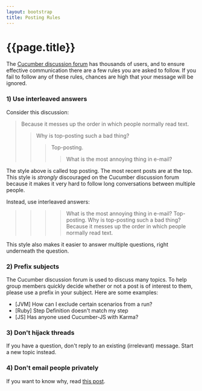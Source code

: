 ```yaml
---
layout: bootstrap
title: Posting Rules
---
```

# {{page.title}}

The [Cucumber discussion forum](groups.google.com/group/cukes) has thousands of users, and to ensure
effective communication there are a few rules you are asked to follow. If you fail to follow any of
these rules, chances are high that your message will be ignored.

### 1) Use interleaved answers

Consider this discussion:

> Because it messes up the order in which people normally read text.<br>
>> Why is top-posting such a bad thing?<br>
>>> Top-posting.<br>
>>>> What is the most annoying thing in e-mail?<br>

The style above is called top posting. The most recent posts are at the top. This style is _strongly_ discouraged
on the Cucumber discussion forum because it makes it very hard to follow long conversations between multiple people.

Instead, use interleaved answers:

>>>> What is the most annoying thing in e-mail?
>>> Top-posting.
>> Why is top-posting such a bad thing?
> Because it messes up the order in which people normally read text.

This style also makes it easier to answer multiple questions, right underneath the question.

### 2) Prefix subjects

The Cucumber discussion forum is used to discuss many topics. To help group members quickly decide
whether or not a post is of interest to them, please use a prefix in your subject. Here are some
examples:

* \[JVM\] How can I exclude certain scenarios from a run?
* \[Ruby\] Step Definition doesn't match my step
* \[JS\] Has anyone used Cucumber-JS with Karma?

### 3) Don't hijack threads

If you have a question, don't reply to an existing (irrelevant) message. Start a new topic instead.

### 4) Don't email people privately

If you want to know why, read [this post](http://daniel.haxx.se/blog/2013/10/08/dont-email-me/).

